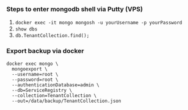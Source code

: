 ### Steps to enter mongodb shell via Putty (VPS)

1. ``` docker exec -it mongo mongosh -u yourUsername -p yourPassword ```
2. ``` show dbs ```
3. ``` db.TenantCollection.find(); ```

### Export backup via docker
```
docker exec mongo \
  mongoexport \
  --username=root \
  --password=root \
  --authenticationDatabase=admin \
  --db=ServiceRegistry \
  --collection=TenantCollection \
  --out=/data/backup/TenantCollection.json
```
